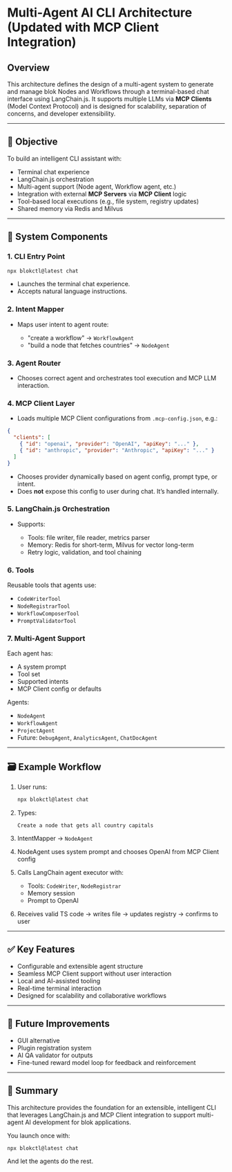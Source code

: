 # Multi-Agent AI CLI Architecture (Updated with MCP Client Integration)

## Overview

This architecture defines the design of a multi-agent system to generate and manage blok Nodes and Workflows through a terminal-based chat interface using LangChain.js. It supports multiple LLMs via **MCP Clients** (Model Context Protocol) and is designed for scalability, separation of concerns, and developer extensibility.

---

## 🎯 Objective

To build an intelligent CLI assistant with:

* Terminal chat experience
* LangChain.js orchestration
* Multi-agent support (Node agent, Workflow agent, etc.)
* Integration with external **MCP Servers** via **MCP Client** logic
* Tool-based local executions (e.g., file system, registry updates)
* Shared memory via Redis and Milvus

---

## 🧠 System Components

### 1. CLI Entry Point

```bash
npx blokctl@latest chat
```

* Launches the terminal chat experience.
* Accepts natural language instructions.

### 2. Intent Mapper

* Maps user intent to agent route:

  * "create a workflow" → `WorkflowAgent`
  * "build a node that fetches countries" → `NodeAgent`

### 3. Agent Router

* Chooses correct agent and orchestrates tool execution and MCP LLM interaction.

### 4. MCP Client Layer

* Loads multiple MCP Client configurations from `.mcp-config.json`, e.g.:

```json
{
  "clients": [
    { "id": "openai", "provider": "OpenAI", "apiKey": "..." },
    { "id": "anthropic", "provider": "Anthropic", "apiKey": "..." }
  ]
}
```

* Chooses provider dynamically based on agent config, prompt type, or intent.
* Does **not** expose this config to user during chat. It’s handled internally.

### 5. LangChain.js Orchestration

* Supports:

  * Tools: file writer, file reader, metrics parser
  * Memory: Redis for short-term, Milvus for vector long-term
  * Retry logic, validation, and tool chaining

### 6. Tools

Reusable tools that agents use:

* `CodeWriterTool`
* `NodeRegistrarTool`
* `WorkflowComposerTool`
* `PromptValidatorTool`

### 7. Multi-Agent Support

Each agent has:

* A system prompt
* Tool set
* Supported intents
* MCP Client config or defaults

Agents:

* `NodeAgent`
* `WorkflowAgent`
* `ProjectAgent`
* Future: `DebugAgent`, `AnalyticsAgent`, `ChatDocAgent`

---

## 🗃️ Example Workflow

1. User runs:

   ```bash
   npx blokctl@latest chat
   ```
2. Types:

   ```
   Create a node that gets all country capitals
   ```
3. IntentMapper → `NodeAgent`
4. NodeAgent uses system prompt and chooses OpenAI from MCP Client config
5. Calls LangChain agent executor with:

   * Tools: `CodeWriter`, `NodeRegistrar`
   * Memory session
   * Prompt to OpenAI
6. Receives valid TS code → writes file → updates registry → confirms to user

---

## ✅ Key Features

* Configurable and extensible agent structure
* Seamless MCP Client support without user interaction
* Local and AI-assisted tooling
* Real-time terminal interaction
* Designed for scalability and collaborative workflows

---

## 🧩 Future Improvements

* GUI alternative
* Plugin registration system
* AI QA validator for outputs
* Fine-tuned reward model loop for feedback and reinforcement

---

## 📝 Summary

This architecture provides the foundation for an extensible, intelligent CLI that leverages LangChain.js and MCP Client integration to support multi-agent AI development for blok applications.

You launch once with:

```bash
npx blokctl@latest chat
```

And let the agents do the rest.
